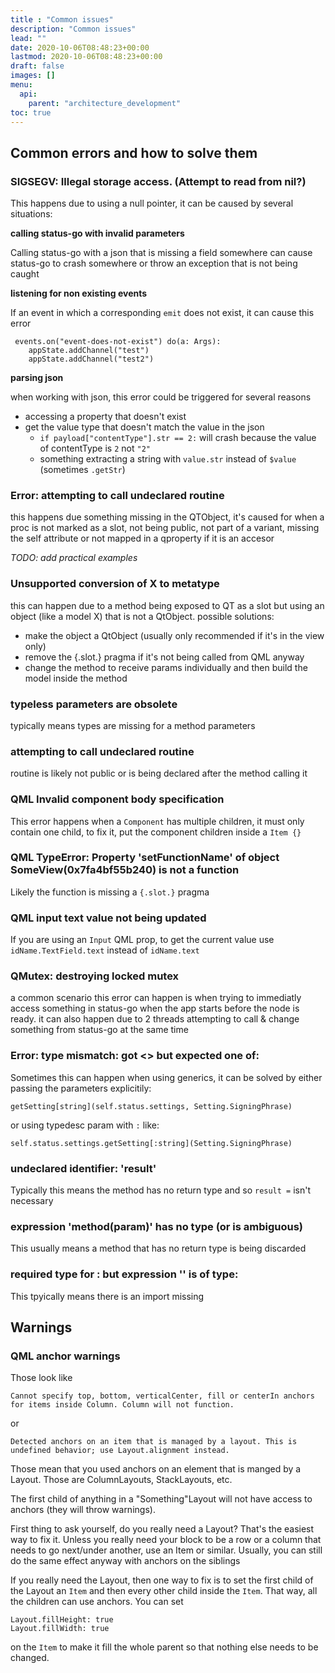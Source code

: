 ```yaml
---
title : "Common issues"
description: "Common issues"
lead: ""
date: 2020-10-06T08:48:23+00:00
lastmod: 2020-10-06T08:48:23+00:00
draft: false
images: []
menu:
  api:
    parent: "architecture_development"
toc: true
---
```


## Common errors and how to solve them

### SIGSEGV: Illegal storage access. (Attempt to read from nil?)

This happens due to using a null pointer, it can be caused by several situations:

**calling status-go with invalid parameters**

Calling status-go with a json that is missing a field somewhere can cause status-go to crash somewhere or throw an exception that is not being caught

**listening for non existing events**

If an event in which a corresponding `emit` does not exist, it can cause this error

```nimrod=
 events.on("event-does-not-exist") do(a: Args):
    appState.addChannel("test")
    appState.addChannel("test2")
```

**parsing json**

when working with json, this error could be triggered for several reasons
* accessing a property that doesn't exist
* get the value type that doesn't match the value in the json
  * `if payload["contentType"].str == 2:` will crash because the value of contentType is `2` not `"2"`
  * something extracting a string with `value.str` instead of `$value` (sometimes `.getStr`)

### Error: attempting to call undeclared routine

this happens due something missing in the QTObject, it's caused for when a proc is not marked as a slot, not being public, not part of a variant, missing the self attribute or not mapped in a qproperty if it is an accesor

*TODO: add practical examples*

### Unsupported conversion of X to metatype

this can happen due to a method being exposed to QT as a slot but using an object (like a model X) that is not a QtObject.
possible solutions:
- make the object a QtObject (usually only recommended if it's in the view only)
- remove the {.slot.} pragma if it's not being called from QML anyway
- change the method to receive params individually and then build the model inside the method

### typeless parameters are obsolete

typically means types are missing for a method parameters

### attempting to call undeclared routine

routine is likely not public or is being declared after the method calling it

### QML Invalid component body specification

This error happens when a `Component` has multiple children, it must only contain one child, to fix it, put the component children inside a `Item {}`

### QML TypeError: Property 'setFunctionName' of object SomeView(0x7fa4bf55b240) is not a function

Likely the function is missing a `{.slot.}` pragma

### QML input text value not being updated

If you are using an `Input` QML prop, to get the current value use `idName.TextField.text` instead of `idName.text`

### QMutex: destroying locked mutex

a common scenario this error can happen is when trying to immediatly access something in status-go when the app starts before the node is ready. it can also happen due to 2 threads attempting to call & change something from status-go at the same time

### Error: type mismatch: got <> but expected one of:

Sometimes this can happen when using generics, it can be solved by either passing the parameters explicitily:

`getSetting[string](self.status.settings, Setting.SigningPhrase)`

or using typedesc param with `:` like:

`self.status.settings.getSetting[:string](Setting.SigningPhrase)`

### undeclared identifier: 'result'

Typically this means the method has no return type and so `result =` isn't necessary

### expression 'method(param)' has no type (or is ambiguous)

This usually means a method that has no return type is being discarded

###   required type for <variable>: <Type> but expression '<variable>' is of type: <Type>

This tpyically means there is an import missing

## Warnings

### QML anchor warnings

Those look like 
```
Cannot specify top, bottom, verticalCenter, fill or centerIn anchors for items inside Column. Column will not function.
```
or
```
Detected anchors on an item that is managed by a layout. This is undefined behavior; use Layout.alignment instead.
```

Those mean that you used anchors on an element that is manged by a Layout. Those are ColumnLayouts, StackLayouts, etc.

The first child of anything in a "Something"Layout will not have access to anchors (they will throw warnings).

First thing to ask yourself, do you really need a Layout? That's the easiest way to fix it. Unless you really need your block to be a row or a column that needs to go next/under another, use an Item or similar. Usually, you can still do the same effect anyway with anchors on the siblings

If you really need the Layout, then one way to fix is to set the first child of the Layout an `Item` and then every other child inside the `Item`. That way, all the children can use anchors. You can set
```
Layout.fillHeight: true
Layout.fillWidth: true
```
on the `Item` to make it fill the whole parent so that nothing else needs to be changed.